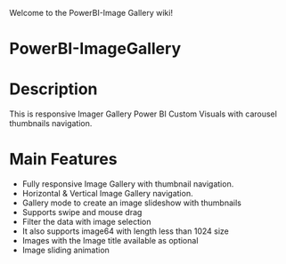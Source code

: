 Welcome to the PowerBI-Image Gallery wiki!
# PowerBI-ImageGallery

# Description
  This is responsive Imager Gallery Power BI Custom Visuals with carousel thumbnails navigation. 

# Main Features

*   Fully responsive Image Gallery with thumbnail navigation.
*   Horizontal & Vertical Image Gallery navigation.
*   Gallery mode to create an image slideshow with thumbnails
*   Supports swipe and mouse drag
*   Filter the data with image selection 
*   It also supports image64 with length less than 1024 size
*   Images with the Image title available as optional
*   Image sliding animation
